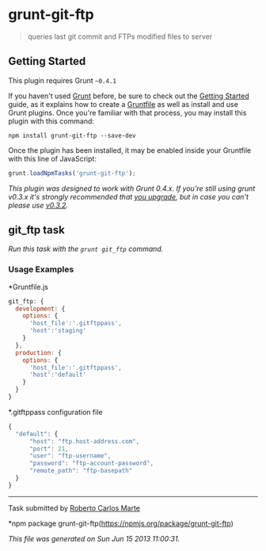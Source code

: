 grunt-git-ftp
=============
> queries last git commit and FTPs modified files to server

## Getting Started
This plugin requires Grunt `~0.4.1`

If you haven't used [Grunt](http://gruntjs.com/) before, be sure to check out the [Getting Started](http://gruntjs.com/getting-started) guide, as it explains how to create a [Gruntfile](http://gruntjs.com/sample-gruntfile) as well as install and use Grunt plugins. Once you're familiar with that process, you may install this plugin with this command:

```shell
npm install grunt-git-ftp --save-dev
```

Once the plugin has been installed, it may be enabled inside your Gruntfile with this line of JavaScript:

```js
grunt.loadNpmTasks('grunt-git-ftp');
```

*This plugin was designed to work with Grunt 0.4.x. If you're still using grunt v0.3.x it's strongly recommended that [you upgrade](http://gruntjs.com/upgrading-from-0.3-to-0.4), but in case you can't please use [v0.3.2](https://github.com/gruntjs/grunt-contrib-less/tree/grunt-0.3-stable).*

## git_ftp task
_Run this task with the `grunt git_ftp` command._

### Usage Examples

*Gruntfile.js

```js
git_ftp: {
  development: {
    options: {
      'host_file':'.gitftppass',
      'host':'staging'
    }
  },
  production: {
    options: {
      'host_file':'.gitftppass',
      'host':'default'
    }
  }
}
```
*.gitftppass configuration file

```js
{
  "default": {
      "host": "ftp.host-address.com",
      "port": 21,
      "user": "ftp-username",
      "password": "ftp-account-password",
      "remote_path": "ftp-basepath"
  }
}  
```

---

Task submitted by [Roberto Carlos Marte](http://Carlosmarte.me/)

*npm package grunt-git-ftp(https://npmjs.org/package/grunt-git-ftp)

*This file was generated on Sun Jun 15 2013 11:00:31.*